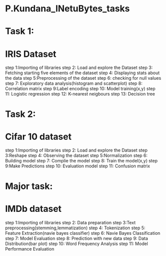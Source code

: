 # P.Kundana_INetuBytes_tasks
# Task 1:
# IRIS Dataset
step 1:Importing of libraries
step 2: Load and explore the Dataset
step 3: Fetching starting five elements of the dataset
step 4: Displaying stats about the data
step 5:Preprocessing of the dataset
step 6: checking for null values
step 7: Exploratory data analysis(histogram and scatterplot)
step 8: Correlation matrix
step 9:Label encoding
step 10: Model training(x,y)
step 11: Logistic regression
step 12: K-nearest neigbours
step 13: Decision tree

# Task 2:
# Cifar 10 dataset
step 1:Importing of libraries
step 2: Load and explore the Dataset
step 3:Reshape
step 4: Observing the dataset
step 5:Normalization
step 6: Building model
step 7: Complie the model
step 8: Train the model(x,y)
step 9:Make Predictions
step 10: Evaluation model
step 11: Confusion matrix

# Major task:
# IMDb dataset
step 1:Importing of libraries
step 2: Data preparation
step 3:Text preprocessing(stemming,lemmatization)
step 4: Tokenization
step 5: Feature Extraction(navie bayes classifier)
step 6: Navie Bayes Classification
step 7: Model Evaluation
step 8: Prediction with new data
step 9: Data Distribution(bar plot)
step 10: Word Frequency Analysis
step 11: Model Performance Evaluation




